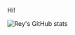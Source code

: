 
Hi!


![Rey's GitHub stats](https://github-readme-stats.vercel.app/api?username=padillareyj&count_private=true)


